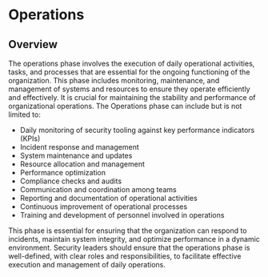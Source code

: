 # Operations

## Overview

The operations phase involves the execution of daily operational activities, tasks, and processes that are essential for the ongoing functioning of the organization. This phase includes monitoring, maintenance, and management of systems and resources to ensure they operate efficiently and effectively. It is crucial for maintaining the stability and performance of organizational operations.  The Operations phase can include but is not limited to:
- Daily monitoring of security tooling against key performance indicators (KPIs)
- Incident response and management
- System maintenance and updates
- Resource allocation and management
- Performance optimization
- Compliance checks and audits
- Communication and coordination among teams
- Reporting and documentation of operational activities
- Continuous improvement of operational processes
- Training and development of personnel involved in operations

This phase is essential for ensuring that the organization can respond to incidents, maintain system integrity, and optimize performance in a dynamic environment.  Security leaders should ensure that the operations phase is well-defined, with clear roles and responsibilities, to facilitate effective execution and management of daily operations.
